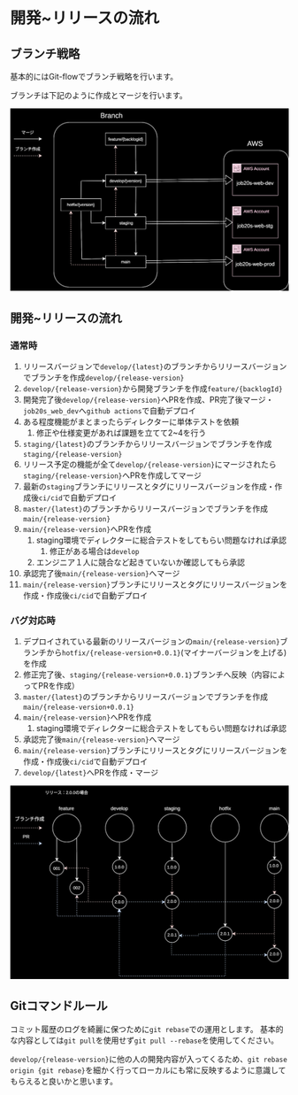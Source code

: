 # 開発~リリースの流れ

## ブランチ戦略

基本的にはGit-flowでブランチ戦略を行います。

ブランチは下記のように作成とマージを行います。

![Alt text](image/branch.drawio.svg)



## 開発~リリースの流れ

### 通常時
1. リリースバージョンで`develop/{latest}`のブランチからリリースバージョンでブランチを作成`develop/{release-version}`
1. `develop/{release-version}`から開発ブランチを作成`feature/{backlogId}`
1. 開発完了後`develop/{release-version}`へPRを作成、PR完了後マージ・`job20s_web_dev`へ`github actions`で自動デプロイ
1. ある程度機能がまとまったらディレクターに単体テストを依頼
    1. 修正や仕様変更があれば課題を立てて2~4を行う
1. `staging/{latest}`のブランチからリリースバージョンでブランチを作成`staging/{release-version}`
1. リリース予定の機能が全て`develop/{release-version}`にマージされたら`staging/{release-version}`へPRを作成してマージ
1. 最新の`staging`ブランチにリリースとタグにリリースバージョンを作成・作成後`ci/cid`で自動デプロイ
1. `master/{latest}`のブランチからリリースバージョンでブランチを作成`main/{release-version}`
1. `main/{release-version}`へPRを作成
    1. staging環境でディレクターに総合テストをしてもらい問題なければ承認
        1. 修正がある場合は`develop`
    1. エンジニア１人に競合など起きていないか確認してもら承認
1. 承認完了後`main/{release-version}`へマージ
1. `main/{release-version}`ブランチにリリースとタグにリリースバージョンを作成・作成後`ci/cid`で自動デプロイ

### バグ対応時
1. デプロイされている最新のリリースバージョンの`main/{release-version}`ブランチから`hotfix/{release-version+0.0.1}`(マイナーバージョンを上げる)を作成
1. 修正完了後、`staging/{release-version+0.0.1}`ブランチへ反映（内容によってPRを作成）
1. `master/{latest}`のブランチからリリースバージョンでブランチを作成`main/{release-version+0.0.1}`
1. `main/{release-version}`へPRを作成
    1. staging環境でディレクターに総合テストをしてもらい問題なければ承認
1. 承認完了後`main/{release-version}`へマージ
1. `main/{release-version}`ブランチにリリースとタグにリリースバージョンを作成・作成後`ci/cid`で自動デプロイ
1. `develop/{latest}`へPRを作成・マージ

![Alt text](image/develop-to-release-flow.drawio.svg)

## Gitコマンドルール

コミット履歴のログを綺麗に保つために`git rebase`での運用とします。
基本的な内容としては`git pull`を使用せず`git pull --rebase`を使用してください。

`develop/{release-version}`に他の人の開発内容が入ってくるため、`git rebase origin {git rebase}`を細かく行ってローカルにも常に反映するように意識してもらえると良いかと思います。

